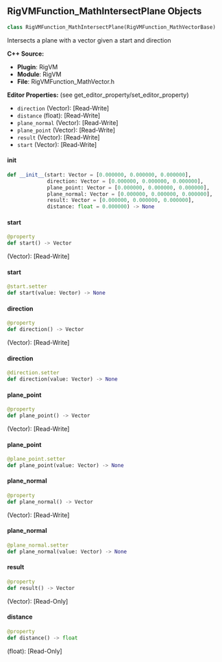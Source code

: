 ## RigVMFunction_MathIntersectPlane Objects

```python
class RigVMFunction_MathIntersectPlane(RigVMFunction_MathVectorBase)
```

Intersects a plane with a vector given a start and direction

**C++ Source:**

- **Plugin**: RigVM
- **Module**: RigVM
- **File**: RigVMFunction_MathVector.h

**Editor Properties:** (see get_editor_property/set_editor_property)

- ``direction`` (Vector):  [Read-Write]
- ``distance`` (float):  [Read-Write]
- ``plane_normal`` (Vector):  [Read-Write]
- ``plane_point`` (Vector):  [Read-Write]
- ``result`` (Vector):  [Read-Write]
- ``start`` (Vector):  [Read-Write]

<a id="unreal.RigVMFunction_MathIntersectPlane.__init__"></a>

#### __init__

```python
def __init__(start: Vector = [0.000000, 0.000000, 0.000000],
             direction: Vector = [0.000000, 0.000000, 0.000000],
             plane_point: Vector = [0.000000, 0.000000, 0.000000],
             plane_normal: Vector = [0.000000, 0.000000, 0.000000],
             result: Vector = [0.000000, 0.000000, 0.000000],
             distance: float = 0.000000) -> None
```

<a id="unreal.RigVMFunction_MathIntersectPlane.start"></a>

#### start

```python
@property
def start() -> Vector
```

(Vector):  [Read-Write]

<a id="unreal.RigVMFunction_MathIntersectPlane.start"></a>

#### start

```python
@start.setter
def start(value: Vector) -> None
```

<a id="unreal.RigVMFunction_MathIntersectPlane.direction"></a>

#### direction

```python
@property
def direction() -> Vector
```

(Vector):  [Read-Write]

<a id="unreal.RigVMFunction_MathIntersectPlane.direction"></a>

#### direction

```python
@direction.setter
def direction(value: Vector) -> None
```

<a id="unreal.RigVMFunction_MathIntersectPlane.plane_point"></a>

#### plane_point

```python
@property
def plane_point() -> Vector
```

(Vector):  [Read-Write]

<a id="unreal.RigVMFunction_MathIntersectPlane.plane_point"></a>

#### plane_point

```python
@plane_point.setter
def plane_point(value: Vector) -> None
```

<a id="unreal.RigVMFunction_MathIntersectPlane.plane_normal"></a>

#### plane_normal

```python
@property
def plane_normal() -> Vector
```

(Vector):  [Read-Write]

<a id="unreal.RigVMFunction_MathIntersectPlane.plane_normal"></a>

#### plane_normal

```python
@plane_normal.setter
def plane_normal(value: Vector) -> None
```

<a id="unreal.RigVMFunction_MathIntersectPlane.result"></a>

#### result

```python
@property
def result() -> Vector
```

(Vector):  [Read-Only]

<a id="unreal.RigVMFunction_MathIntersectPlane.distance"></a>

#### distance

```python
@property
def distance() -> float
```

(float):  [Read-Only]

<a id="unreal.RigUnit_MathIntersectPlane"></a>